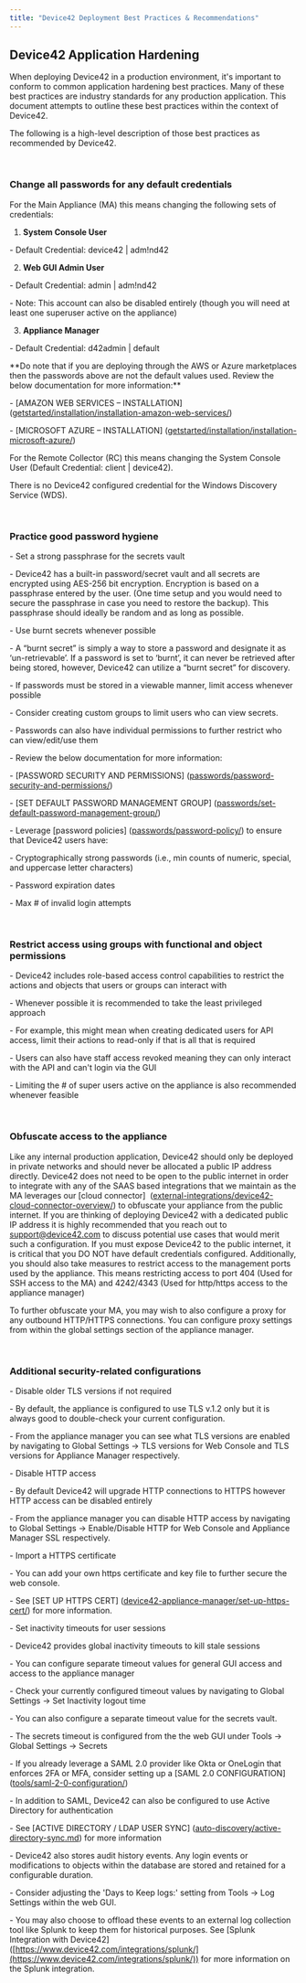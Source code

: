 ```yaml
---
title: "Device42 Deployment Best Practices & Recommendations"
---
```


## Device42 Application Hardening

When deploying Device42 in a production environment, it's important to conform to common application hardening best practices. Many of these best practices are industry standards for any production application. This document attempts to outline these best practices within the context of Device42.

The following is a high-level description of those best practices as recommended by Device42.

 

### Change all passwords for any default credentials

For the Main Appliance (MA) this means changing the following sets of credentials:

1. **System Console User**

\- Default Credential: device42 | adm!nd42

2. **Web GUI Admin User**

\- Default Credential: admin | adm!nd42

\- Note: This account can also be disabled entirely (though you will need at least one superuser active on the appliance)

3. **Appliance Manager**

\- Default Credential: d42admin | default

\*\*Do note that if you are deploying through the AWS or Azure marketplaces then the passwords above are not the default values used. Review the below documentation for more information:\*\*

\- \[AMAZON WEB SERVICES – INSTALLATION\] ([getstarted/installation/installation-amazon-web-services/](getstarted/installation/installation-amazon-web-services.md))

\- \[MICROSOFT AZURE – INSTALLATION\] ([getstarted/installation/installation-microsoft-azure/](getstarted/installation/installation-microsoft-azure.md))

For the Remote Collector (RC) this means changing the System Console User (Default Credential: client | device42).

There is no Device42 configured credential for the Windows Discovery Service (WDS).

 

### Practice good password hygiene

\- Set a strong passphrase for the secrets vault

\- Device42 has a built-in password/secret vault and all secrets are encrypted using AES-256 bit encryption. Encryption is based on a passphrase entered by the user. (One time setup and you would need to secure the passphrase in case you need to restore the backup). This passphrase should ideally be random and as long as possible.

\- Use burnt secrets whenever possible

\- A “burnt secret” is simply a way to store a password and designate it as ‘un-retrievable’. If a password is set to ‘burnt’, it can never be retrieved after being stored, however, Device42 can utilize a “burnt secret” for discovery.

\- If passwords must be stored in a viewable manner, limit access whenever possible

\- Consider creating custom groups to limit users who can view secrets.

\- Passwords can also have individual permissions to further restrict who can view/edit/use them

\- Review the below documentation for more information:

\- \[PASSWORD SECURITY AND PERMISSIONS\] ([passwords/password-security-and-permissions/](administration/passwords/password-security-and-permissions.mdx))

\- \[SET DEFAULT PASSWORD MANAGEMENT GROUP\] ([passwords/set-default-password-management-group/](administration/passwords/set-default-password-management-group.md))

\- Leverage \[password policies\] ([passwords/password-policy/](administration/passwords/password-policy.md)) to ensure that Device42 users have:

\- Cryptographically strong passwords (i.e., min counts of numeric, special, and uppercase letter characters)

\- Password expiration dates

\- Max # of invalid login attempts

 

### Restrict access using groups with functional and object permissions

\- Device42 includes role-based access control capabilities to restrict the actions and objects that users or groups can interact with

\- Whenever possible it is recommended to take the least privileged approach

\- For example, this might mean when creating dedicated users for API access, limit their actions to read-only if that is all that is required

\- Users can also have staff access revoked meaning they can only interact with the API and can't login via the GUI

\- Limiting the # of super users active on the appliance is also recommended whenever feasible

 

### Obfuscate access to the appliance

Like any internal production application, Device42 should only be deployed in private networks and should never be allocated a public IP address directly. Device42 does not need to be open to the public internet in order to integrate with any of the SAAS based integrations that we maintain as the MA leverages our \[cloud connector\]  ([external-integrations/device42-cloud-connector-overview/](integration/external-integrations/device42-cloud-connector-overview.md)) to obfuscate your appliance from the public internet. If you are thinking of deploying Device42 with a dedicated public IP address it is highly recommended that you reach out to support@device42.com to discuss potential use cases that would merit such a configuration. If you must expose Device42 to the public internet, it is critical that you DO NOT have default credentials configured. Additionally, you should also take measures to restrict access to the management ports used by the appliance. This means restricting access to port 404 (Used for SSH access to the MA) and 4242/4343 (Used for http/https access to the appliance manager)

To further obfuscate your MA, you may wish to also configure a proxy for any outbound HTTP/HTTPS connections. You can configure proxy settings from within the global settings section of the appliance manager.

 

### Additional security-related configurations

\- Disable older TLS versions if not required

\- By default, the appliance is configured to use TLS v.1.2 only but it is always good to double-check your current configuration.

\- From the appliance manager you can see what TLS versions are enabled by navigating to Global Settings -> TLS versions for Web Console and TLS versions for Appliance Manager respectively.

\- Disable HTTP access

\- By default Device42 will upgrade HTTP connections to HTTPS however HTTP access can be disabled entirely

\- From the appliance manager you can disable HTTP access by navigating to Global Settings -> Enable/Disable HTTP for Web Console and Appliance Manager SSL respectively.

\- Import a HTTPS certificate

\- You can add your own https certificate and key file to further secure the web console.

\- See \[SET UP HTTPS CERT\] ([device42-appliance-manager/set-up-https-cert/](administration/appliance-manager/set-up-https-cert.md)) for more information.

\- Set inactivity timeouts for user sessions

\- Device42 provides global inactivity timeouts to kill stale sessions

\- You can configure separate timeout values for general GUI access and access to the appliance manager

\- Check your currently configured timeout values by navigating to Global Settings -> Set Inactivity logout time

\- You can also configure a separate timeout value for the secrets vault.

\- The secrets timeout is configured from the the web GUI under Tools -> Global Settings -> Secrets

\- If you already leverage a SAML 2.0 provider like Okta or OneLogin that enforces 2FA or MFA, consider setting up a \[SAML 2.0 CONFIGURATION\] ([tools/saml-2-0-configuration/](administration/saml-2-0-configuration.md))

\- In addition to SAML, Device42 can also be configured to use Active Directory for authentication

\- See \[ACTIVE DIRECTORY / LDAP USER SYNC\] ([auto-discovery/active-directory-sync.md](auto-discovery/active-directory-sync.md)) for more information

\- Device42 also stores audit history events. Any login events or modifications to objects within the database are stored and retained for a configurable duration.

\- Consider adjusting the 'Days to Keep logs:' setting from Tools -> Log Settings within the web GUI.

\- You may also choose to offload these events to an external log collection tool like Splunk to keep them for historical purposes. See \[Splunk Integration with Device42\] ([https://www.device42.com/integrations/splunk/](https://www.device42.com/integrations/splunk/)) for more information on the Splunk integration.
